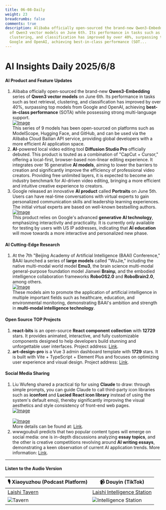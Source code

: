 ```yaml
---
title: 06-08-Daily
weight: 23
breadcrumbs: false
comments: true
description: Alibaba officially open-sourced the brand-new Qwen3-Embedding series
  of Qwen3 vector models on June 6th. Its performance in tasks such as text retrieval,
  clustering, and classification has improved by over 40%, surpassing top models from
  Google and OpenAI, achieving best-in-class performance (SOT...
---
```

# AI Insights Daily 2025/6/8

#### **AI Product and Feature Updates**

1.  Alibaba officially open-sourced the brand-new **Qwen3-Embedding** series of **Qwen3 vector models** on June 6th. Its performance in tasks such as text retrieval, clustering, and classification has improved by over 40%, surpassing top models from Google and OpenAI, achieving **best-in-class performance** (SOTA) while possessing strong multi-language support. <br/> [![Image](https://autoproxy.justlikemaki.vip/?pp=https://pic.chinaz.com/picmap/202504151007236218_3.jpg)](https://autoproxy.justlikemaki.vip/?pp=https://pic.chinaz.com/picmap/202504151007236218_3.jpg) <br/> This series of 9 models has been open-sourced on platforms such as ModelScope, Hugging Face, and GitHub, and can be used via the Alibaba Cloud Bailian API service, providing global developers with a more efficient AI application space.
2.  **AI**-powered local video editing tool **Diffusion Studio Pro** officially debuted. This product is touted as a combination of "CapCut + Cursor," offering a local-first, browser-based non-linear editing experience. It integrates over 16 generative **AI models**, aiming to lower the barriers to creation and significantly improve the efficiency of professional video creators. Providing free unlimited layers, it is expected to become an industry benchmark for AI-driven video editing, bringing a more efficient and intuitive creative experience to creators.
3.  Google released an innovative **AI product** called **Portraits** on June 5th. Users can have real-time conversations with virtual experts to gain personalized communication skills and leadership learning experiences. The initial virtual experts are based on well-known bestselling authors. <br/> [![Image](https://autoproxy.justlikemaki.vip/?pp=https://pic.chinaz.com/2025/0606/6388480752743547666381573.png)](https://autoproxy.justlikemaki.vip/?pp=https://pic.chinaz.com/2025/0606/6388480752743547666381573.png) <br/> This product relies on Google's advanced **generative AI technology**, emphasizing interactivity and practicality. It is currently only available for testing by users with US IP addresses, indicating that **AI education** will move towards a more interactive and personalized new phase.

#### **AI Cutting-Edge Research**

1.  At the 7th "Beijing Academy of Artificial Intelligence (BAAI) Conference," BAAI launched a series of **large models** called "WuJie," including the native multi-modal world model **Emu3**, the brain science multi-modal general-purpose foundation model Jianwei **Brainμ**, and the embodied intelligence collaboration frameworks **RoboOS2.0** and **RoboBrain2.0**, among others. <br/> [![Image](https://autoproxy.justlikemaki.vip/?pp=https://pic.chinaz.com/picmap/202307211343352678_2.jpg)](https://autoproxy.justlikemaki.vip/?pp=https://pic.chinaz.com/picmap/202307211343352678_2.jpg) <br/> These models aim to promote the application of artificial intelligence in multiple important fields such as healthcare, education, and environmental monitoring, demonstrating BAAI's ambition and strength in **multi-modal intelligence technology**.

#### **Open Source TOP Projects**

1.  **react-bits** is an open-source **React component collection** with **12729** stars. It provides animated, interactive, and fully customizable components designed to help developers build stunning and unforgettable user interfaces. Project address: [Link](https://github.com/DavidHDev/react-bits).
2.  **art-design-pro** is a Vue 3 admin dashboard template with **1729** stars. It is built with Vite + TypeScript + Element Plus and focuses on optimizing user experience and visual design. Project address: [Link](https://github.com/Daymychen/art-design-pro).

#### **Social Media Sharing**

1.  Liu Wufeng shared a practical tip for using **Claude** to draw: through simple prompts, you can guide Claude to call third-party icon libraries such as **iconfont** and **Lucied React icon library** instead of using the system's default emoji, thereby significantly improving the visual aesthetics and style consistency of front-end web pages. <br/> [![Image](https://cdnv2.ruguoapp.com/Fmks9yCJBJ1rO-T5g9BP9epCxci-v3.png)](https://cdnv2.ruguoapp.com/Fmks9yCJBJ1rO-T5g9BPepCxci-v3.png) <br/> <br/> [![Image](https://cdnv2.ruguoapp.com/FqkHGytOOk8dLy3WejWlcbSLAIBqv3.png)](https://cdnv2.ruguoapp.com/FqkHGytOOk8dLy3WejWlcbSLAIBqv3.png) <br/> More details can be found at: [Link](https://m.okjike.com/originalPosts/68444463dfa0f1ef3adbbf9b).
2.  wwwgoubuli predicts that two popular content types will emerge on social media: one is in-depth discussions analyzing **essay topics**, and the other is creative competitions revolving around **AI writing essays**, demonstrating a keen observation of current AI application trends. More information: [Link](https://x.com/wwwgoubuli/status/1931206161044484395).

---

#### **Listen to the Audio Version**

| 🎙️ **Xiaoyuzhou (Podcast Platform)** | 📹 **Douyin (TikTok)** |
| --- | --- |
| [Laishi Tavern](https://www.xiaoyuzhoufm.com/podcast/683c62b7c1ca9cf575a5030e)  |   [Laishi Intelligence Station](https://www.douyin.com/user/MS4wLjABAAAAwpwqPQlu38sO38VyWgw9ZjDEnN4bMR5j8x111UxpseHR9DpB6-CveI5KRXOWuFwG)| 
| ![Tavern](https://s1.imagehub.cc/images/2025/06/24/f959f7984e9163fc50d3941d79a7f262.md.png) | ![Intelligence Station](https://s1.imagehub.cc/images/2025/06/24/7fc30805eeb831e1e2baa3a240683ca3.md.png) |